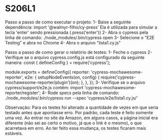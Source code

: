 # S206L1

Passo a passo de como executar o projeto:
1- Baixe a seguinte dependência:
import '@walmyr-filho/cy-press'
Ela é utilizada para simular a tecla 'enter' sendo pressionada (.press('enter'))
2- Abra o cypress pela linha de comando:
./node_modules/.bin/cypress open
3- Selecione o "E2E Testing" e abra no Chrome
4- Abra o arquivo "lista1.cy.js"

Passo a passo de como gerar o relatório de testes:
1- Feche o cypress
2- Verifique se o arquivo cypress.config.js está configurado da seguinte maneira:
const { defineConfig } = require('cypress');

module.exports = defineConfig({
reporter: 'cypress-mochawesome-reporter',
e2e: {
setupNodeEvents(on, config) {
require('cypress-mochawesome-reporter/plugin')(on);
},
},
});
3- Verifique se o arquivo cypress/support/e2e.js contém:
import 'cypress-mochawesome-reporter/register';
4- Rode specs pela linha de comando:
./node_modules/.bin/cypress run --spec 'cypress/e2e/lista1.cy.js/'

Observação:
Para os testes foi alterado a quantidade de vezes em que seria testado antes que apontasse erro. Por padrão, cada teste é feito somente uma vez. Ao entrar no site da Amazon, em alguns
casos, a página inicial era diferente (não sei ao certo o motivo, já que o link é o mesmo), o que acarretava em erro. Ao ter feito essa mudança, os testes ficaram mais estáveis.
